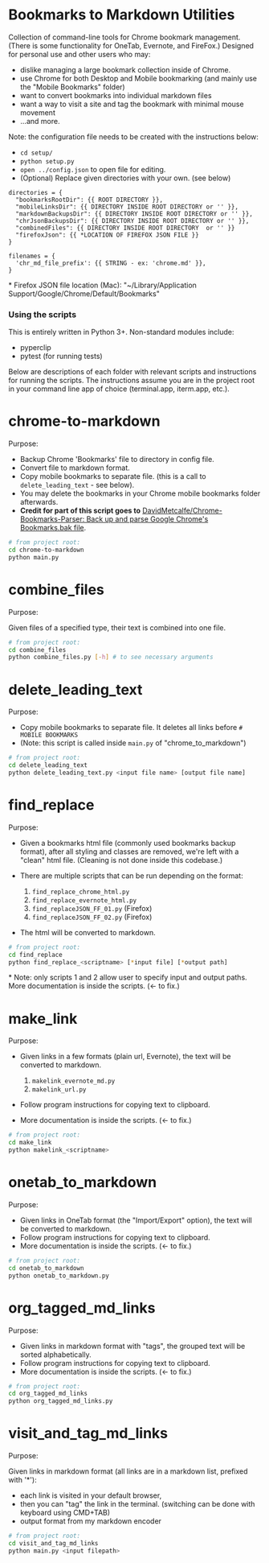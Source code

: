 # Bookmarks to Markdown Utilities

Collection of command-line tools for Chrome bookmark management. (There is some functionality for OneTab, Evernote, and FireFox.) Designed for personal use and other users who may:

- dislike managing a large bookmark collection inside of Chrome.
- use Chrome for both Desktop and Mobile bookmarking (and mainly use the "Mobile Bookmarks" folder)
- want to convert bookmarks into individual markdown files
- want a way to visit a site and tag the bookmark with minimal mouse movement
- ...and more.

Note: the configuration file needs to be created with the instructions below:

- `cd setup/`
- `python setup.py`
- `open ../config.json` to open file for editing.
- (Optional) Replace given directories with your own. (see below)

```
directories = {
  "bookmarksRootDir": {{ ROOT DIRECTORY }},
  "mobileLinksDir": {{ DIRECTORY INSIDE ROOT DIRECTORY or '' }},
  "markdownBackupsDir": {{ DIRECTORY INSIDE ROOT DIRECTORY or '' }},
  "chrJsonBackupsDir": {{ DIRECTORY INSIDE ROOT DIRECTORY or '' }},
  "combinedFiles": {{ DIRECTORY INSIDE ROOT DIRECTORY  or '' }}
  "firefoxJson": {{ *LOCATION OF FIREFOX JSON FILE }}
}

filenames = {
  'chr_md_file_prefix': {{ STRING - ex: 'chrome.md' }},
}

```

\* Firefox JSON file location (Mac): "~/Library/Application Support/Google/Chrome/Default/Bookmarks"

### Using the scripts

This is entirely written in Python 3+. Non-standard modules include:

- pyperclip
- pytest (for running tests)

Below are descriptions of each folder with relevant scripts and instructions for running the scripts. The instructions assume you are in the project root in your command line app of choice (terminal.app, iterm.app, etc.).

# chrome-to-markdown

Purpose:

- Backup Chrome 'Bookmarks' file to directory in config file. 
- Convert file to markdown format.
- Copy mobile bookmarks to separate file. (this is a call to `delete_leading_text` - see below).
- You may delete the bookmarks in your Chrome mobile bookmarks folder afterwards.
- **Credit for part of this script goes to** [DavidMetcalfe/Chrome-Bookmarks-Parser: Back up and parse Google Chrome's Bookmarks.bak file](https://github.com/DavidMetcalfe/Chrome-Bookmarks-Parser).

```bash
# from project root:
cd chrome-to-markdown
python main.py
```

# combine_files

Purpose:

Given files of a specified type, their text is combined into one file.

```bash
# from project root:
cd combine_files
python combine_files.py [-h] # to see necessary arguments
```

# delete_leading_text

Purpose:

- Copy mobile bookmarks to separate file. It deletes all links before `# MOBILE BOOKMARKS`
- (Note: this script is called inside `main.py` of "chrome_to_markdown")

```bash
# from project root:
cd delete_leading_text
python delete_leading_text.py <input file name> [output file name]
```

# find_replace

Purpose:

- Given a bookmarks html file (commonly used bookmarks backup format), after all styling and classes are removed, we're left with a "clean" html file. (Cleaning is not done inside this codebase.)
- There are multiple scripts that can be run depending on the format:

  1. `find_replace_chrome_html.py`
  2. `find_replace_evernote_html.py`
  3. `find_replaceJSON_FF_01.py` (Firefox)
  4. `find_replaceJSON_FF_02.py` (Firefox)

- The html will be converted to markdown.

```bash
# from project root:
cd find_replace
python find_replace_<scriptname> [*input file] [*output path]
```

\* Note: only scripts 1 and 2 allow user to specify input and output paths. More documentation is inside the scripts. (<- to fix.)

# make_link

Purpose:

- Given links in a few formats (plain url, Evernote), the text will be converted to markdown. 

  1. `makelink_evernote_md.py`
  2. `makelink_url.py`

- Follow program instructions for copying text to clipboard.
- More documentation is inside the scripts. (<- to fix.)

```bash
# from project root:
cd make_link
python makelink_<scriptname>
```

# onetab_to_markdown

Purpose:

- Given links in OneTab format (the "Import/Export" option), the text will be converted to markdown. 
- Follow program instructions for copying text to clipboard.
- More documentation is inside the scripts. (<- to fix.)

```bash
# from project root:
cd onetab_to_markdown
python onetab_to_markdown.py
```

# org_tagged_md_links

Purpose:

- Given links in markdown format with "tags", the grouped text will be sorted alphabetically.
- Follow program instructions for copying text to clipboard.
- More documentation is inside the scripts. (<- to fix.)

```bash
# from project root:
cd org_tagged_md_links
python org_tagged_md_links.py
```

# visit_and_tag_md_links

Purpose:

Given links in markdown format (all links are in a markdown list, prefixed with '*'):

- each link is visited in your default browser,
- then you can "tag" the link in the terminal. (switching can be done with keyboard using CMD+TAB)
- output format from my markdown encoder

```bash
# from project root:
cd visit_and_tag_md_links
python main.py <input filepath>
```
